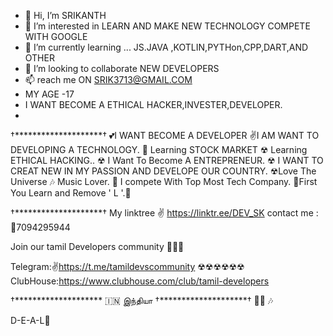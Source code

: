 - 👋 Hi, I’m SRIKANTH
- 👀 I’m interested in LEARN AND MAKE NEW TECHNOLOGY COMPETE WITH GOOGLE
- 🌱 I’m currently learning ... JS.JAVA ,KOTLIN,PYTHon,CPP,DART,AND OTHER
- 💞️ I’m looking to collaborate NEW DEVELOPERS
- 📫 reach me ON SRIK3713@GMAIL.COM
-    MY AGE -17
-    I WANT BECOME A ETHICAL HACKER,INVESTER,DEVELOPER.
-

†********************†
💕I WANT BECOME A DEVELOPER
✌I AM WANT TO  DEVELOPING A TECHNOLOGY. 
💯 Learning STOCK MARKET 
☢ Learning ETHICAL HACKING.. 
☢ I Want To Become A ENTREPRENEUR.
☢ I WANT TO CREAT NEW IN MY PASSION AND DEVELOPE OUR COUNTRY. 
☢Love The Universe
🎶 Music Lover. 
💪 I compete With Top Most Tech Company. 
💯First You Learn and Remove ' L '.💯

†********************†
My linktree ✌
https://linktr.ee/DEV_SK
contact me :
🤫7094295944

Join our tamil Developers community 👥👥👥

Telegram:✌https://t.me/tamildevscommunity
☢☢☢☢☢☢
ClubHouse:https://www.clubhouse.com/club/tamil-developers

†********************
  🇮🇳  இந்தியா
†********************†
🎤🎶 🎶

D-E-A-L🧐

<!---
Devsk001/Devsk001 is a ✨ special ✨ repository because its `README.md` (this file) appears on your GitHub profile.
You can click the Preview link to take a look at your changes.
--->
